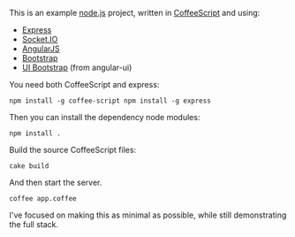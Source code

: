 This is an example [node.js](http://nodejs.org/) project, written in
[CoffeeScript](http://coffeescript.org/) and using:

* [Express](http://expressjs.com/)
* [Socket.IO](http://socket.io/)
* [AngularJS](http://angularjs.org/)
* [Bootstrap](http://getbootstrap.com/)
* [UI Bootstrap](http://angular-ui.github.io/bootstrap/) (from angular-ui)

You need both CoffeeScript and express:

	npm install -g coffee-script npm install -g express

Then you can install the dependency node modules:

	npm install .

Build the source CoffeeScript files:

	cake build

And then start the server.

	coffee app.coffee

I've focused on making this as minimal as possible, while still demonstrating
the full stack.
